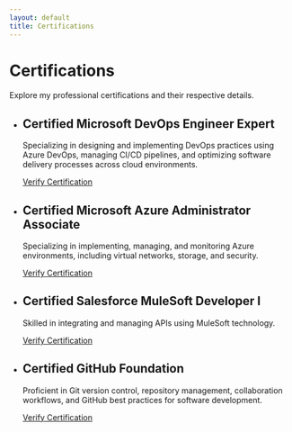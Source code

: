```yaml
---
layout: default
title: Certifications
---
```


<div class="certifications-container">
  <div class="certifications-header">
    <h1>Certifications</h1>
    <p>Explore my professional certifications and their respective details.</p>
  </div>

  <ul class="certifications-list">
    <li>
      <h2>Certified Microsoft DevOps Engineer Expert</h2>
      <p>Specializing in designing and implementing DevOps practices using Azure DevOps, managing CI/CD pipelines, and optimizing software delivery processes across cloud environments.</p>
      <a href="https://example.com/certification-link" target="_blank" rel="noopener noreferrer">Verify Certification</a>
    </li>
    <li>
      <h2>Certified Microsoft Azure Administrator Associate</h2>
      <p>Specializing in implementing, managing, and monitoring Azure environments, including virtual networks, storage, and security.</p>
      <a href="https://example.com/certification-link" target="_blank" rel="noopener noreferrer">Verify Certification</a>
    </li>
    <li>
      <h2>Certified Salesforce MuleSoft Developer I</h2>
      <p>Skilled in integrating and managing APIs using MuleSoft technology.</p>
      <a href="https://example.com/certification-link" target="_blank" rel="noopener noreferrer">Verify Certification</a>
    </li>
    <li>
      <h2>Certified GitHub Foundation</h2>
      <p>Proficient in Git version control, repository management, collaboration workflows, and GitHub best practices for software development.</p>
      <a href="https://example.com/certification-link" target="_blank" rel="noopener noreferrer">Verify Certification</a>
    </li>
  </ul>
</div>